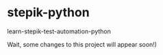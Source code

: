 # stepik-python
learn-stepik-test-automation-python

Wait, some changes to this project will appear soon!)  
